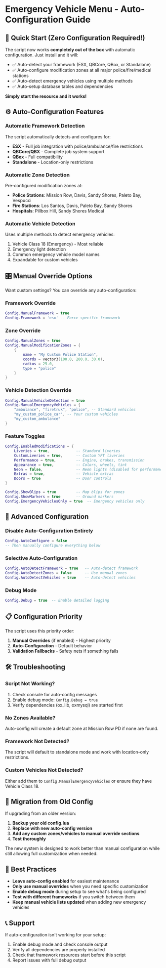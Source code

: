 # Emergency Vehicle Menu - Auto-Configuration Guide

## 🚀 Quick Start (Zero Configuration Required!)

The script now works **completely out of the box** with automatic configuration. Just install and it will:

- ✅ Auto-detect your framework (ESX, QBCore, QBox, or Standalone)
- ✅ Auto-configure modification zones at all major police/fire/medical stations
- ✅ Auto-detect emergency vehicles using multiple methods
- ✅ Auto-setup database tables and dependencies

**Simply start the resource and it works!**

## ⚙️ Auto-Configuration Features

### Automatic Framework Detection
The script automatically detects and configures for:
- **ESX** - Full job integration with police/ambulance/fire restrictions
- **QBCore/QBX** - Complete job system support
- **QBox** - Full compatibility
- **Standalone** - Location-only restrictions

### Automatic Zone Detection
Pre-configured modification zones at:
- **Police Stations**: Mission Row, Davis, Sandy Shores, Paleto Bay, Vespucci
- **Fire Stations**: Los Santos, Davis, Paleto Bay, Sandy Shores  
- **Hospitals**: Pillbox Hill, Sandy Shores Medical

### Automatic Vehicle Detection
Uses multiple methods to detect emergency vehicles:
1. Vehicle Class 18 (Emergency) - Most reliable
2. Emergency light detection
3. Common emergency vehicle model names
4. Expandable for custom vehicles

## 🎛️ Manual Override Options

Want custom settings? You can override any auto-configuration:

### Framework Override
```lua
Config.ManualFramework = true
Config.Framework = 'esx' -- Force specific framework
```

### Zone Override
```lua
Config.ManualZones = true
Config.ManualModificationZones = {
    {
        name = "My Custom Police Station",
        coords = vector3(100.0, 200.0, 30.0),
        radius = 25.0,
        type = "police"
    }
}
```

### Vehicle Detection Override
```lua
Config.ManualVehicleDetection = true
Config.ManualEmergencyVehicles = {
    "ambulance", "firetruk", "police", -- Standard vehicles
    "my_custom_police_car", -- Your custom vehicles
    "my_custom_ambulance"
}
```

### Feature Toggles
```lua
Config.EnabledModifications = {
    Liveries = true,            -- Standard liveries
    CustomLiveries = true,      -- Custom YFT liveries
    Performance = true,         -- Engine, brakes, transmission
    Appearance = true,          -- Colors, wheels, tint
    Neon = false,               -- Neon lights (disabled for performance)
    Extras = true,              -- Vehicle extras
    Doors = true                -- Door controls
}

Config.ShowBlips = true         -- Map blips for zones
Config.ShowMarkers = true       -- Ground markers
Config.EmergencyVehiclesOnly = true  -- Emergency vehicles only
```

## 🔧 Advanced Configuration

### Disable Auto-Configuration Entirely
```lua
Config.AutoConfigure = false
-- Then manually configure everything below
```

### Selective Auto-Configuration
```lua
Config.AutoDetectFramework = true   -- Auto-detect framework
Config.AutoDetectZones = false      -- Use manual zones
Config.AutoDetectVehicles = true    -- Auto-detect vehicles
```

### Debug Mode
```lua
Config.Debug = true  -- Enable detailed logging
```

## 📋 Configuration Priority

The script uses this priority order:

1. **Manual Overrides** (if enabled) - Highest priority
2. **Auto-Configuration** - Default behavior  
3. **Validation Fallbacks** - Safety nets if something fails

## 🛠️ Troubleshooting

### Script Not Working?
1. Check console for auto-config messages
2. Enable debug mode: `Config.Debug = true`
3. Verify dependencies (ox_lib, oxmysql) are started first

### No Zones Available?
Auto-config will create a default zone at Mission Row PD if none are found.

### Framework Not Detected?
The script will default to standalone mode and work with location-only restrictions.

### Custom Vehicles Not Detected?
Either add them to `Config.ManualEmergencyVehicles` or ensure they have Vehicle Class 18.

## 📝 Migration from Old Config

If upgrading from an older version:

1. **Backup your old config.lua**
2. **Replace with new auto-config version**  
3. **Add any custom zones/vehicles to manual override sections**
4. **Test thoroughly**

The new system is designed to work better than manual configuration while still allowing full customization when needed.

## 🎯 Best Practices

- **Leave auto-config enabled** for easiest maintenance
- **Only use manual overrides** when you need specific customization  
- **Enable debug mode** during setup to see what's being configured
- **Test with different frameworks** if you switch between them
- **Keep manual vehicle lists updated** when adding new emergency vehicles

## 📞 Support

If auto-configuration isn't working for your setup:
1. Enable debug mode and check console output
2. Verify all dependencies are properly installed
3. Check that framework resources start before this script
4. Report issues with full debug output